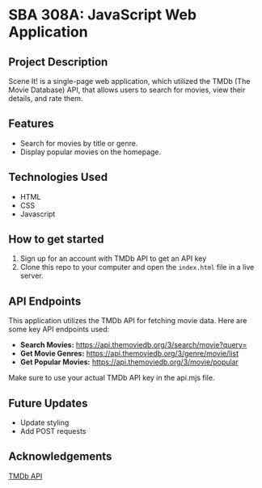 # SBA 308A: JavaScript Web Application

## Project Description
Scene It! is a single-page web application, which utilized the TMDb (The Movie Database) API, that allows users to search for movies, view their details, and rate them.

## Features
- Search for movies by title or genre.
- Display popular movies on the homepage.

## Technologies Used

- HTML
- CSS
- Javascript

## How to get started
1. Sign up for an account with TMDb API to get an API key
2. Clone this repo to your computer and open the `index.html` file in a live server.

## API Endpoints
This application utilizes the TMDb API for fetching movie data. Here are some key API endpoints used:

- **Search Movies:** https://api.themoviedb.org/3/search/movie?query=
- **Get Movie Genres:** https://api.themoviedb.org/3/genre/movie/list
- **Get Popular Movies:** https://api.themoviedb.org/3/movie/popular

Make sure to use your actual TMDb API key in the api.mjs file.

## Future Updates
- Update styling
- Add POST requests

## Acknowledgements
[TMDb API](https://www.themoviedb.org)